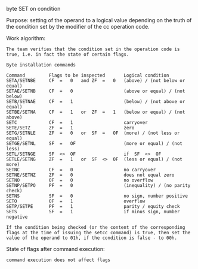 byte SET on condition

Purpose: setting of the operand to a logical value depending on the truth of the condition set by the modifier of the cc operation code.

Work algorithm:

	The team verifies that the condition set in the operation code is true, i.e. in fact the state of certain flags.

	Byte installation commands
	
	Command 		Flags to be inspected 		Logical condition
	SETA/SETNBE 	CF 	= 	0 	and	ZF 	=	0  	(above) / (not below or equal)
	SETAE/SETNB 	CF 	= 	0               	(above or equal) / (not below)
	SETB/SETNAE 	CF 	= 	1               	(below) / (not above or equal)
	SETBE/SETNA 	CF 	= 	1 	or 	ZF	=	1  	(below or equal) / (not above)
	SETC        	CF	=	1               	carryover
	SETE/SETZ   	ZF	=	1                	zero
	SETG/SETNLE 	ZF	=	0 	or 	SF	=	OF 	(more) / (not less or equal)
	SETGE/SETNL 	SF	=	OF              	(more or equal) / (not less)
	SETL/SETNGE 	SF 	<> 	OF              	if 	SF 	<> 	OF
	SETLE/SETNG 	ZF	=	1 	or 	SF 	<> 	OF 	(less or equal) / (not more)
	SETNC       	CF	=	0                 	no carryover
	SETNE/SETNZ  	ZF	=	0                 	does not equal zero
	SETNO       	OF	=	0                 	no overflow
	SETNP/SETPO 	PF	=	0                 	(inequality) / (no parity check)
	SETNS       	SF	=	0               	no sign, number positive
	SETO        	OF	=	1                	overflow
	SETP/SETPE  	PF	=	1                	parity / equity check
	SETS        	SF	=	1               	if minus sign, number negative
	
	If the condition being checked (or the content of the corresponding flags at the time of issuing the setcc command) is true, then set the value of the operand to 01h, if the condition is false - to 00h.

State of flags after command execution:

	command execution does not affect flags
